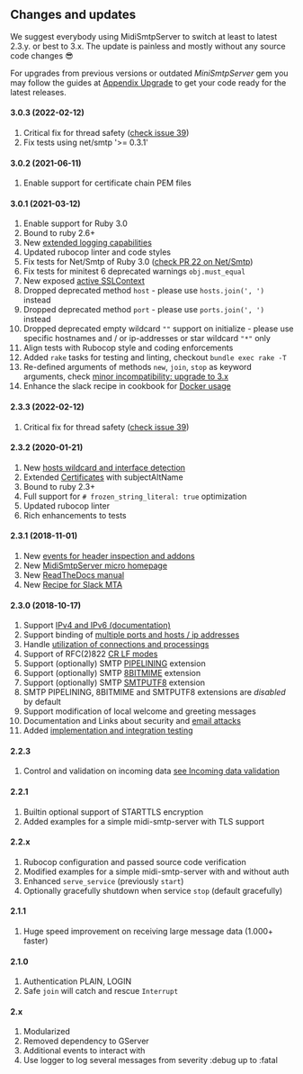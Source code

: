 ## Changes and updates

We suggest everybody using MidiSmtpServer to switch at least to latest 2.3.y. or best to 3.x. The update is painless and mostly without any source code changes :sunglasses:

For upgrades from previous versions or outdated _MiniSmtpServer_ gem you may follow the guides at [Appendix Upgrade](https://midi-smtp-server.readthedocs.io/appendix_upgrade/) to get your code ready for the latest releases.

#### 3.0.3 (2022-02-12)

1. Critical fix for thread safety ([check issue 39](https://github.com/4commerce-technologies-AG/midi-smtp-server/issues/39))
2. Fix tests using net/smtp '>= 0.3.1'


#### 3.0.2 (2021-06-11)

1. Enable support for certificate chain PEM files


#### 3.0.1 (2021-03-12)

1. Enable support for Ruby 3.0
2. Bound to ruby 2.6+
3. New [extended logging capabilities](https://midi-smtp-server.readthedocs.io/feature_logging/)
4. Updated rubocop linter and code styles
5. Fix tests for Net/Smtp of Ruby 3.0 ([check PR 22 on Net/Smtp](https://github.com/ruby/net-smtp/pull/22))
6. Fix tests for minitest 6 deprecated warnings `obj.must_equal`
7. New exposed [active SSLContext](https://midi-smtp-server.readthedocs.io/feature_encryption/#expose-active-sslcontext)
8. Dropped deprecated method `host` - please use `hosts.join(', ')` instead
9. Dropped deprecated method `port` - please use `ports.join(', ')` instead
10. Dropped deprecated empty wildcard `""` support on initialize - please use specific hostnames and / or ip-addresses or star wildcard `"*"` only
11. Align tests with Rubocop style and coding enforcements
12. Added `rake` tasks for testing and linting, checkout `bundle exec rake -T`
13. Re-defined arguments of methods `new`, `join`, `stop` as keyword arguments, check [minor incompatibility: upgrade to 3.x](https://midi-smtp-server.readthedocs.io/appendix_upgrade/#upgrade-to-3x)
14. Enhance the slack recipe in cookbook for [Docker usage](https://github.com/4commerce-technologies-AG/midi-smtp-server/tree/master/cookbook/recipe-slack)


#### 2.3.3 (2022-02-12)

1. Critical fix for thread safety ([check issue 39](https://github.com/4commerce-technologies-AG/midi-smtp-server/issues/39))


#### 2.3.2 (2020-01-21)

1. New [hosts wildcard and interface detection](https://midi-smtp-server.readthedocs.io/instantiate/#hosts-wildcard-interface-detection)
2. Extended [Certificates](https://midi-smtp-server.readthedocs.io/feature_encryption/#certificates) with subjectAltName
3. Bound to ruby 2.3+
4. Full support for `# frozen_string_literal: true` optimization
5. Updated rubocop linter
6. Rich enhancements to tests


#### 2.3.1 (2018-11-01)

1. New [events for header inspection and addons](https://midi-smtp-server.readthedocs.io/using_events/#adding-and-testing-headers)
2. New [MidiSmtpServer micro homepage](https://4commerce-technologies-ag.github.io/midi-smtp-server/)
3. New [ReadTheDocs manual](https://midi-smtp-server.readthedocs.io/)
4. New [Recipe for Slack MTA](https://midi-smtp-server.readthedocs.io/cookbook_recipe_slack_mta/)


#### 2.3.0 (2018-10-17)

1. Support [IPv4 and IPv6 (documentation)](https://midi-smtp-server.readthedocs.io/instantiate/#ipv4-and-ipv6-ready)
2. Support binding of [multiple ports and hosts / ip addresses](https://midi-smtp-server.readthedocs.io/instantiate/#ports-and-addresses)
3. Handle [utilization of connections and processings](https://midi-smtp-server.readthedocs.io/feature_utilization/)
4. Support of RFC(2)822 [CR LF modes](https://midi-smtp-server.readthedocs.io/feature_cr_lf_modes/)
5. Support (optionally) SMTP [PIPELINING](https://tools.ietf.org/html/rfc2920) extension
6. Support (optionally) SMTP [8BITMIME](https://midi-smtp-server.readthedocs.io/feature_8bitmime_smtputf8/) extension
7. Support (optionally) SMTP [SMTPUTF8](https://midi-smtp-server.readthedocs.io/feature_8bitmime_smtputf8/) extension
8. SMTP PIPELINING, 8BITMIME and SMTPUTF8 extensions are _disabled_ by default
9. Support modification of local welcome and greeting messages
10. Documentation and Links about security and [email attacks](https://midi-smtp-server.readthedocs.io/appendix_security/#attacks-on-email-communication)
11. Added [implementation and integration testing](https://github.com/4commerce-technologies-AG/midi-smtp-server#reliable-code)


#### 2.2.3

1. Control and validation on incoming data [see Incoming data validation](https://midi-smtp-server.readthedocs.io/using_events/#incoming-data-validation)


#### 2.2.1

1. Builtin optional support of STARTTLS encryption
2. Added examples for a simple midi-smtp-server with TLS support


#### 2.2.x

1. Rubocop configuration and passed source code verification
2. Modified examples for a simple midi-smtp-server with and without auth
3. Enhanced `serve_service` (previously `start`)
4. Optionally gracefully shutdown when service `stop` (default gracefully)


#### 2.1.1

1. Huge speed improvement on receiving large message data (1.000+ faster)


#### 2.1.0

1. Authentication PLAIN, LOGIN
2. Safe `join` will catch and rescue `Interrupt`


#### 2.x

1. Modularized
2. Removed dependency to GServer
3. Additional events to interact with
4. Use logger to log several messages from severity :debug up to :fatal

<br>
